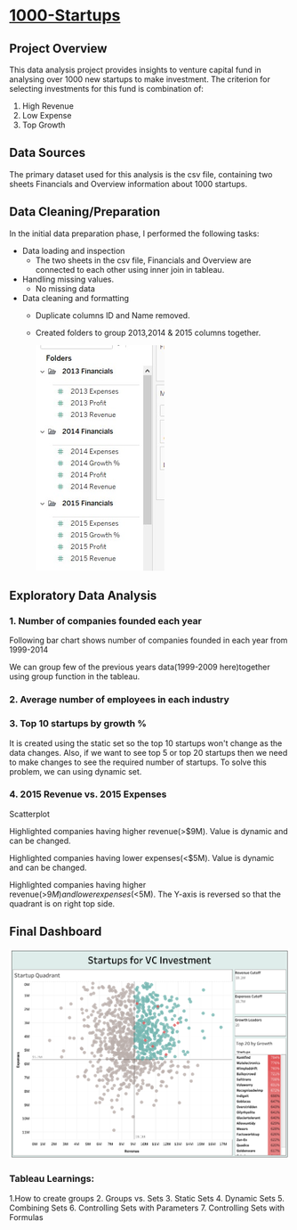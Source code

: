 # [1000-Startups](https://public.tableau.com/app/profile/akshay.saraf/viz/TopStartupsforVCInvestment/TopStartups#1)

## Project Overview
This data analysis project provides insights to venture capital fund in analysing over 1000 new startups to make investment. 
The criterion for selecting investments for this fund is combination of:
1. High Revenue
2. Low Expense
3. Top Growth

## Data Sources
The primary dataset used for this analysis is the csv file, containing two sheets Financials and Overview information about 1000 startups.

## Data Cleaning/Preparation
In the initial data preparation phase, I performed the following tasks:

- Data loading and inspection
  - The two sheets in the csv file, Financials and Overview are connected to each other using inner join in tableau.
- Handling missing values.
  - No missing data
- Data cleaning and formatting
  - Duplicate columns ID and Name removed.
  - Created folders to group 2013,2014 & 2015 columns together.

    ![Folders](Folders.jpg)

## Exploratory Data Analysis
### 1. Number of companies founded each year
Following bar chart shows number of companies founded in each year from 1999-2014

We can group few of the previous years data(1999-2009 here)together using group function in the tableau.

### 2. Average number of employees in each industry

### 3. Top 10 startups by growth %
It is created using the static set so the top 10 startups won't change as the data changes. Also, if we want to see top 5 or top 20 startups then we need to make changes to see the required number of startups. To solve this problem, we can using dynamic set.

### 4. 2015 Revenue vs. 2015 Expenses
Scatterplot

Highlighted companies having higher revenue(>$9M). Value is dynamic and can be changed.

Highlighted companies having lower expenses(<$5M). Value is dynamic and can be changed.

Highlighted companies having higher revenue(>$9M) and lower expenses(<$5M). The Y-axis is reversed so that the quadrant is on right top side.

## Final Dashboard
![](https://github.com/aksaraf/1000-Startups/blob/0be6a3816a19bc48fa3962288339eba8e145a666/Images/Top%20Startups.png)


### Tableau Learnings:
1.How to create groups
2. Groups vs. Sets
3. Static Sets
4. Dynamic Sets
5. Combining Sets
6. Controlling Sets with Parameters
7. Controlling Sets with Formulas
  
